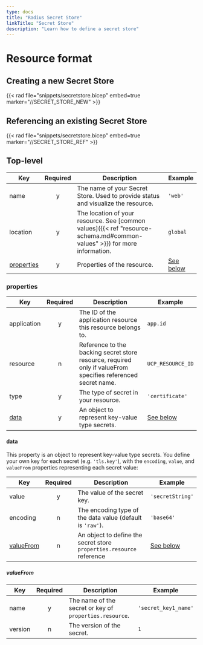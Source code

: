 ```yaml
---
type: docs
title: "Radius Secret Store"
linkTitle: "Secret Store"
description: "Learn how to define a secret store"
---
```


# Resource format

## Creating a new Secret Store

{{< rad file="snippets/secretstore.bicep" embed=true marker="//SECRET_STORE_NEW" >}}

## Referencing an existing Secret Store

{{< rad file="snippets/secretstore.bicep" embed=true marker="//SECRET_STORE_REF" >}}

## Top-level

| Key  | Required | Description | Example |
|------|:--------:|-------------|---------|
| name | y | The name of your Secret Store. Used to provide status and visualize the resource. | `'web'`
| location | y | The location of your resource. See [common values]({{< ref "resource-schema.md#common-values" >}}) for more information. | `global`
| [properties](#properties) | y | Properties of the resource. | [See below](#properties)

### properties

| Key | Required | Description | Example |
|----------|:--------:|-------------|---------|
| application | y | The ID of the application resource this resource belongs to. | `app.id` |
| resource | n | Reference to the backing secret store resource, required only if valueFrom specifies referenced secret name. | `UCP_RESOURCE_ID` |
| type | y | The type of secret in your resource. | `'certificate'`
| [data](#data) | y | An object to represent key-value type secrets. | [See below](#data)

#### data

This property is an object to represent key-value type secrets. You define your own key for each secret (e.g. `'tls.key'`), with the `encoding`, `value`, and `valueFrom` properties representing each secret value:

| Key | Required | Description | Example |
|------|:--------:|-------------|---------|
| value | y | The value of the secret key. | `'secretString'`
| encoding | n | The encoding type of the data value (default is `'raw'`). | `'base64'`
| [valueFrom](#valuefrom) | n | An object to define the secret store `properties.resource` reference | [See below](#valueFrom)

##### valueFrom

| Key | Required | Description | Example |
|------------|:--------:|-------------|---------|
| name | y | The name of the secret or key of `properties.resource`. | `'secret_key1_name'`
| version | n | The version of the secret. | `1`
